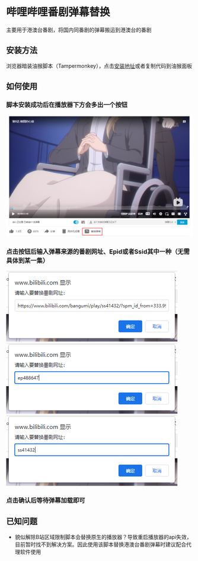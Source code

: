 # 哔哩哔哩番剧弹幕替换
主要用于港澳台番剧，将国内同番剧的弹幕搬运到港澳台的番剧

## 安装方法
浏览器暗装油猴脚本（Tampermonkey），点击[安装地址](https://www.runoob.com)或者复制代码到油猴面板

## 如何使用
### 脚本安装成功后在播放器下方会多出一个按钮  
![脚本按钮](/images/button.png)
### 点击按钮后输入弹幕来源的番剧网址、Epid或者Ssid其中一种（无需具体到某一集）
![example](/images/example_url.png) ![example](/images/example_epid.png) ![example](/images/example_ssid.png)
### 点击确认后等待弹幕加载即可

## 已知问题
+ 貌似解除B站区域限制脚本会替换原生的播放器？导致重启播放器的api失效，目前暂时找不到解决方案。因此使用该脚本替换港澳台番剧弹幕时建议配合代理软件使用
